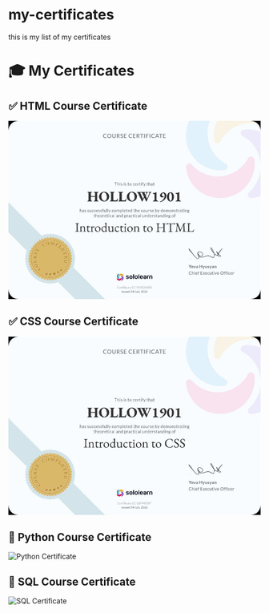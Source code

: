 # my-certificates
this is my list of my certificates

# 🎓 My Certificates

## ✅ HTML Course Certificate

![HTML Certificate](html-course-certificate.jpg)

## ✅ CSS Course Certificate

![CSS Certificate](css-course-certificate.jpg)

## 🐍 Python Course Certificate
![Python Certificate](certificates/sololearn-python-certificate.jpg)

## 🧠 SQL Course Certificate
![SQL Certificate](certificates/sololearn-sql-certificate.jpg)

